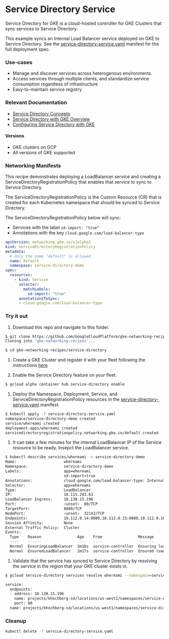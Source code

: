 # Service Directory Service

Service Directory for GKE is a cloud-hosted controller for GKE Clusters that
sync services to Service Directory.

This example syncs an Internal Load Balancer service deployed on GKE to Service
Directory. See the
[service-directory-service.yaml](service-directory-service.yaml) manifest for
the full deployment spec.

### Use-cases

*   Manage and discover services across heterogenous environments.
*   Access services through multiple clients, and standardize service
    consumption regardless of infrastructure
*   Easy-to-maintain service registry

### Relevant Documentation

*   [Service Directory Concepts](https://cloud.google.com/service-directory/docs/concepts)
*   [Service Directory with GKE Overview](https://cloud.google.com/service-directory/docs/sd-gke-overview)
*   [Configuring Service Directory with GKE](https://cloud.google.com/service-directory/docs/configuring-sd-with-gke)

#### Versions

*   GKE clusters on GCP
*   All versions of GKE supported

### Networking Manifests

This recipe demonstrates deploying a LoadBalancer service and creating a
ServiceDirectoryRegistrationPolicy that enables that service to sync to Service
Directory.

The ServiceDirectoryRegistrationPolicy is the Custom Resource (CR) that is
created for each Kubernetes namespace that should be synced to Service
Directory.

The ServiceDirectoryRegistrationPolicy below will sync:

*   Services with the label `sd-import: "true"`
*   Annotations with the key `cloud.google.com/load-balancer-type`

```yaml
apiVersion: networking.gke.io/v1alpha1
kind: ServiceDirectoryRegistrationPolicy
metadata:
  # Only the name "default" is allowed
  name: default
  namespace: service-directory-demo
spec:
  resources:
    - kind: Service
      selector:
        matchLabels:
          sd-import: "true"
      annotationsToSync:
      - cloud.google.com/load-balancer-type
```

### Try it out

1.  Download this repo and navigate to this folder.

```sh
$ git clone https://github.com/GoogleCloudPlatform/gke-networking-recipes.git
Cloning into 'gke-networking-recipes'...

$ cd gke-networking-recipes/service-directory
```

1.  Create a GKE Cluster and register it with your fleet following the
    instructions
    [here](https://cloud.google.com/anthos/multicluster-management/connect/reigstering-a-cluster)

1.  Enable the Service Directory feature on your fleet.

```sh
$ gcloud alpha container hub service-directory enable
```

1.  Deploy the Namespace, Deployment, Service, and
    ServiceDirectoryRegistrationPolicy resources in the
    [service-directory-service.yaml](service-directory-service.yaml) manifest.

```sh
$ kubectl apply -f service-directory-service.yaml
namespace/service-directory-demo created
service/whereami created
deployment.apps/whereami created
servicedirectoryregistrationpolicy.networking.gke.io/default created
```

1.  It can take a few minutes for the internal LoadBalancer IP of the Service
    resource to be ready. Insepct the LoadBalancer service.

```sh
$ kubectl describe services/whereami -n service-directory-demo
Name:                     whereami
Namespace:                service-directory-demo
Labels:                   app=whereami
                          sd-import=true
Annotations:              cloud.google.com/load-balancer-type: Internal
Selector:                 app=whereami
Type:                     LoadBalancer
IP:                       10.115.243.63
LoadBalancer Ingress:     10.138.15.196
Port:                     <unset>  80/TCP
TargetPort:               8080/TCP
NodePort:                 <unset>  32143/TCP
Endpoints:                10.112.0.14:8080,10.112.0.15:8080,10.112.0.16:8080
Session Affinity:         None
External Traffic Policy:  Cluster
Events:
  Type    Reason                Age    From                Message
  ----    ------                ----   ----                -------
  Normal  EnsuringLoadBalancer  3m16s  service-controller  Ensuring load balancer
  Normal  EnsuredLoadBalancer   2m17s  service-controller  Ensured load balancer
```

1.  Validate that the service has synced to Service Directory by resolving the
    service in the region that your GKE cluster exists in.

```sh
$ gcloud service-directory services resolve whereami --namespace=service-directory-demo --location=us-west1

service:
  endpoints:
  - address: 10.138.15.196
    name: projects/khochberg-sd/locations/us-west1/namespaces/service-directory-demo/services/whereami/endpoints/my-cluster-1732148286
    port: 80
  name: projects/khochberg-sd/locations/us-west1/namespaces/service-directory-demo/services/whereami
```

### Cleanup

```sh
kubectl delete -f service-directory-service.yaml
```
